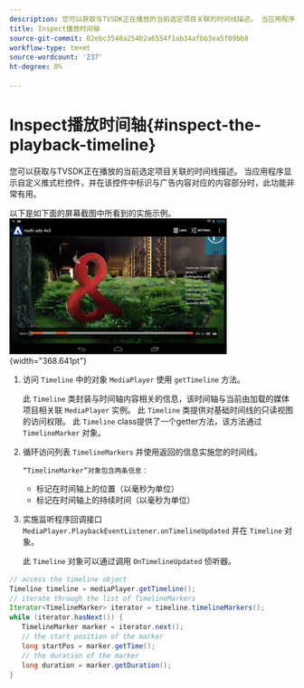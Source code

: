 ```yaml
---
description: 您可以获取与TVSDK正在播放的当前选定项目关联的时间线描述。 当应用程序显示自定义推式栏控件，并在该控件中标识与广告内容对应的内容部分时，此功能非常有用。
title: Inspect播放时间轴
source-git-commit: 02ebc3548a254b2a6554f1ab34afbb3ea5f09bb8
workflow-type: tm+mt
source-wordcount: '237'
ht-degree: 0%

---
```


# Inspect播放时间轴{#inspect-the-playback-timeline}

您可以获取与TVSDK正在播放的当前选定项目关联的时间线描述。 当应用程序显示自定义推式栏控件，并在该控件中标识与广告内容对应的内容部分时，此功能非常有用。

以下是如下面的屏幕截图中所看到的实施示例。  ![](assets/inspect-playback.jpg){width="368.641pt"}

1. 访问 `Timeline` 中的对象 `MediaPlayer` 使用 `getTimeline` 方法。

   此 `Timeline` 类封装与时间轴内容相关的信息，该时间轴与当前由加载的媒体项目相关联 `MediaPlayer` 实例。 此 `Timeline` 类提供对基础时间线的只读视图的访问权限。 此 `Timeline` class提供了一个getter方法，该方法通过 `TimelineMarker` 对象。

1. 循环访问列表 `TimelineMarkers` 并使用返回的信息实施您的时间线。

       “TimelineMarker”对象包含两条信息：
   
   * 标记在时间轴上的位置（以毫秒为单位）
   * 标记在时间轴上的持续时间（以毫秒为单位）

1. 实施监听程序回调接口 `MediaPlayer.PlaybackEventListener.onTimelineUpdated` 并在 `Timeline` 对象。

   此 `Timeline` 对象可以通过调用 `OnTimelineUpdated` 侦听器。

```java
// access the timeline object 
Timeline timeline = mediaPlayer.getTimeline(); 
// iterate through the list of TimelineMarkers 
Iterator<TimelineMarker> iterator = timeline.timelineMarkers(); 
while (iterator.hasNext()) { 
   TimelineMarker marker = iterator.next(); 
   // the start position of the marker 
   long startPos = marker.getTime(); 
   // the duration of the marker 
   long duration = marker.getDuration(); 
}
```
